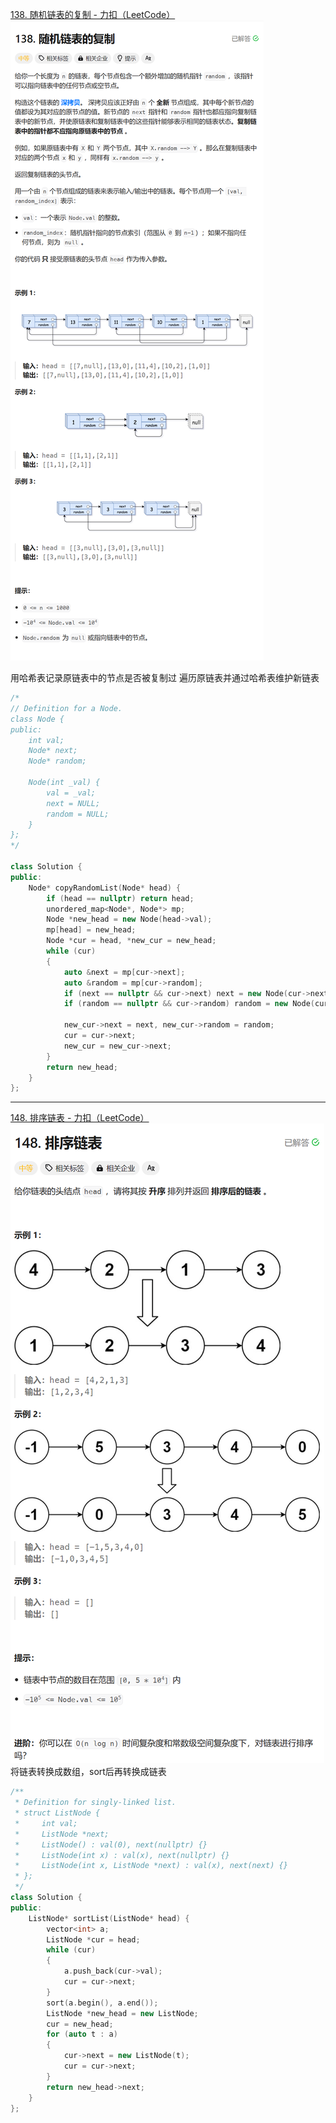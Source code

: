 [138. 随机链表的复制 - 力扣（LeetCode）](https://leetcode.cn/problems/copy-list-with-random-pointer/description/?envType=study-plan-v2&envId=top-100-liked)
![image.png](https://raw.githubusercontent.com/ren77281/pigco-image/main/img/202405071246806.png)

用哈希表记录原链表中的节点是否被复制过
遍历原链表并通过哈希表维护新链表
```cpp
/*
// Definition for a Node.
class Node {
public:
    int val;
    Node* next;
    Node* random;
    
    Node(int _val) {
        val = _val;
        next = NULL;
        random = NULL;
    }
};
*/

class Solution {
public:
    Node* copyRandomList(Node* head) {
        if (head == nullptr) return head;
        unordered_map<Node*, Node*> mp;
        Node *new_head = new Node(head->val);
        mp[head] = new_head;
        Node *cur = head, *new_cur = new_head;
        while (cur)
        {
            auto &next = mp[cur->next];
            auto &random = mp[cur->random];
            if (next == nullptr && cur->next) next = new Node(cur->next->val);
            if (random == nullptr && cur->random) random = new Node(cur->random->val);

            new_cur->next = next, new_cur->random = random;
            cur = cur->next;
            new_cur = new_cur->next;
        }
        return new_head;
    }
};
```
***
[148. 排序链表 - 力扣（LeetCode）](https://leetcode.cn/problems/sort-list/description/?envType=study-plan-v2&envId=top-100-liked)
![image.png](https://raw.githubusercontent.com/ren77281/pigco-image/main/img/202405071630194.png)
将链表转换成数组，sort后再转换成链表
```cpp
/**
 * Definition for singly-linked list.
 * struct ListNode {
 *     int val;
 *     ListNode *next;
 *     ListNode() : val(0), next(nullptr) {}
 *     ListNode(int x) : val(x), next(nullptr) {}
 *     ListNode(int x, ListNode *next) : val(x), next(next) {}
 * };
 */
class Solution {
public:
    ListNode* sortList(ListNode* head) {
        vector<int> a;
        ListNode *cur = head;
        while (cur)
        {
            a.push_back(cur->val);
            cur = cur->next;
        }
        sort(a.begin(), a.end());
        ListNode *new_head = new ListNode;
        cur = new_head;
        for (auto t : a)
        {
            cur->next = new ListNode(t);
            cur = cur->next;
        }
        return new_head->next;
    }
};
```